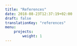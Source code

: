 ```yaml
---
title: "References"
date: 2018-08-23T12:37:19+02:00
draft: false
translationKey: "references"
menu: 
    projects:
        weight: 1
---
```


